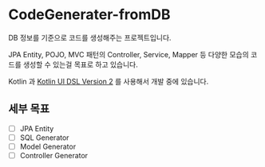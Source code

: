 # CodeGenerater-fromDB

DB 정보를 기준으로 코드를 생성해주는 프로젝트입니다.

JPA Entity, POJO, MVC 패턴의 Controller, Service, Mapper 등 다양한 모습의 코드를 생성할 수 있는걸 목표로 하고 있습니다.

Kotlin 과 [Kotlin UI DSL Version 2](https://plugins.jetbrains.com/docs/intellij/kotlin-ui-dsl-version-2.html) 를 사용해서 개발 중에 있습니다.

## 세부 목표

- [ ] JPA Entity
- [ ] SQL Generator
- [ ] Model Generator
- [ ] Controller Generator
